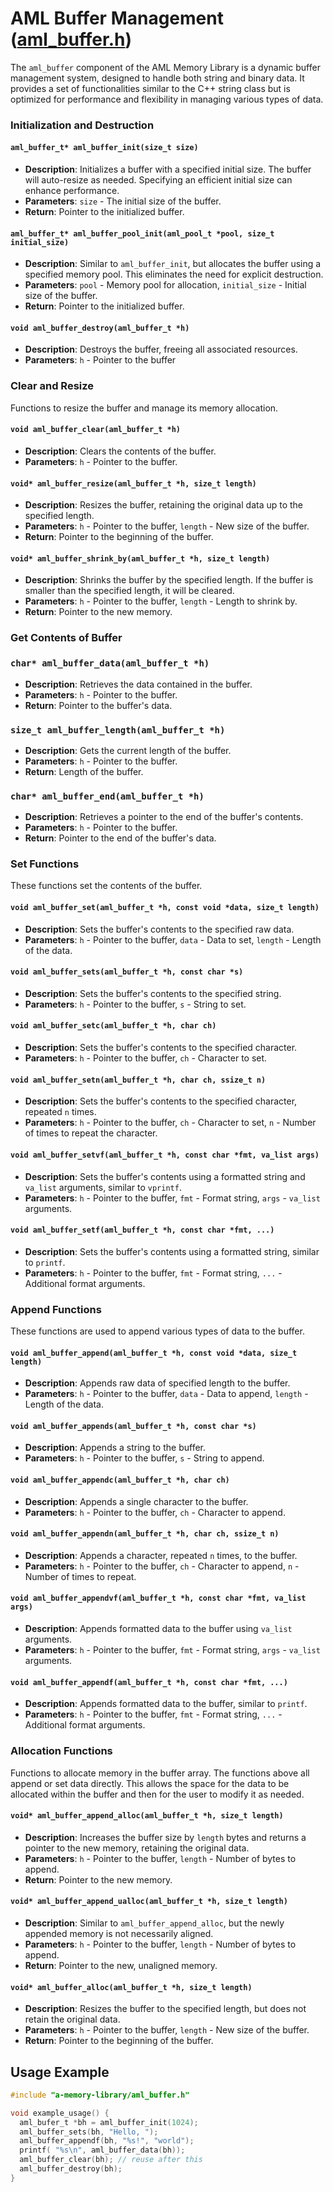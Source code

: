 # AML Buffer Management ([aml_buffer.h](../include/a-memory-library/aml_buffer.h))

The `aml_buffer` component of the AML Memory Library is a dynamic buffer management system, designed to handle both string and binary data. It provides a set of functionalities similar to the C++ string class but is optimized for performance and flexibility in managing various types of data.

### Initialization and Destruction

#### `aml_buffer_t* aml_buffer_init(size_t size)`

- **Description**: Initializes a buffer with a specified initial size. The buffer will auto-resize as needed. Specifying an efficient initial size can enhance performance.
- **Parameters**: `size` - The initial size of the buffer.
- **Return**: Pointer to the initialized buffer.

#### `aml_buffer_t* aml_buffer_pool_init(aml_pool_t *pool, size_t initial_size)`

- **Description**: Similar to `aml_buffer_init`, but allocates the buffer using a specified memory pool. This eliminates the need for explicit destruction.
- **Parameters**: `pool` - Memory pool for allocation, `initial_size` - Initial size of the buffer.
- **Return**: Pointer to the initialized buffer.

#### `void aml_buffer_destroy(aml_buffer_t *h)`

- **Description**: Destroys the buffer, freeing all associated resources.
- **Parameters**: `h` - Pointer to the buffer

### Clear and Resize
Functions to resize the buffer and manage its memory allocation.

####  `void aml_buffer_clear(aml_buffer_t *h)`

- **Description**: Clears the contents of the buffer.
- **Parameters**: `h` - Pointer to the buffer.

#### `void* aml_buffer_resize(aml_buffer_t *h, size_t length)`

- **Description**: Resizes the buffer, retaining the original data up to the specified length.
- **Parameters**: `h` - Pointer to the buffer, `length` - New size of the buffer.
- **Return**: Pointer to the beginning of the buffer.

#### `void* aml_buffer_shrink_by(aml_buffer_t *h, size_t length)`

- **Description**: Shrinks the buffer by the specified length. If the buffer is smaller than the specified length, it will be cleared.
- **Parameters**: `h` - Pointer to the buffer, `length` - Length to shrink by.
- **Return**: Pointer to the new memory.

### Get Contents of Buffer

### `char* aml_buffer_data(aml_buffer_t *h)`

- **Description**: Retrieves the data contained in the buffer.
- **Parameters**: `h` - Pointer to the buffer.
- **Return**: Pointer to the buffer's data.

### `size_t aml_buffer_length(aml_buffer_t *h)`

- **Description**: Gets the current length of the buffer.
- **Parameters**: `h` - Pointer to the buffer.
- **Return**: Length of the buffer.

### `char* aml_buffer_end(aml_buffer_t *h)`

- **Description**: Retrieves a pointer to the end of the buffer's contents.
- **Parameters**: `h` - Pointer to the buffer.
- **Return**: Pointer to the end of the buffer's data.

### Set Functions
These functions set the contents of the buffer.

#### `void aml_buffer_set(aml_buffer_t *h, const void *data, size_t length)`

- **Description**: Sets the buffer's contents to the specified raw data.
- **Parameters**: `h` - Pointer to the buffer, `data` - Data to set, `length` - Length of the data.

#### `void aml_buffer_sets(aml_buffer_t *h, const char *s)`

- **Description**: Sets the buffer's contents to the specified string.
- **Parameters**: `h` - Pointer to the buffer, `s` - String to set.

#### `void aml_buffer_setc(aml_buffer_t *h, char ch)`

- **Description**: Sets the buffer's contents to the specified character.
- **Parameters**: `h` - Pointer to the buffer, `ch` - Character to set.

#### `void aml_buffer_setn(aml_buffer_t *h, char ch, ssize_t n)`

- **Description**: Sets the buffer's contents to the specified character, repeated `n` times.
- **Parameters**: `h` - Pointer to the buffer, `ch` - Character to set, `n` - Number of times to repeat the character.

#### `void aml_buffer_setvf(aml_buffer_t *h, const char *fmt, va_list args)`

- **Description**: Sets the buffer's contents using a formatted string and `va_list` arguments, similar to `vprintf`.
- **Parameters**: `h` - Pointer to the buffer, `fmt` - Format string, `args` - `va_list` arguments.

#### `void aml_buffer_setf(aml_buffer_t *h, const char *fmt, ...)`

- **Description**: Sets the buffer's contents using a formatted string, similar to `printf`.
- **Parameters**: `h` - Pointer to the buffer, `fmt` - Format string, `...` - Additional format arguments.

### Append Functions
These functions are used to append various types of data to the buffer.

#### `void aml_buffer_append(aml_buffer_t *h, const void *data, size_t length)`

- **Description**: Appends raw data of specified length to the buffer.
- **Parameters**: `h` - Pointer to the buffer, `data` - Data to append, `length` - Length of the data.

#### `void aml_buffer_appends(aml_buffer_t *h, const char *s)`

- **Description**: Appends a string to the buffer.
- **Parameters**: `h` - Pointer to the buffer, `s` - String to append.

#### `void aml_buffer_appendc(aml_buffer_t *h, char ch)`

- **Description**: Appends a single character to the buffer.
- **Parameters**: `h` - Pointer to the buffer, `ch` - Character to append.

#### `void aml_buffer_appendn(aml_buffer_t *h, char ch, ssize_t n)`

- **Description**: Appends a character, repeated `n` times, to the buffer.
- **Parameters**: `h` - Pointer to the buffer, `ch` - Character to append, `n` - Number of times to repeat.

#### `void aml_buffer_appendvf(aml_buffer_t *h, const char *fmt, va_list args)`

- **Description**: Appends formatted data to the buffer using `va_list` arguments.
- **Parameters**: `h` - Pointer to the buffer, `fmt` - Format string, `args` - `va_list` arguments.

#### `void aml_buffer_appendf(aml_buffer_t *h, const char *fmt, ...)`

- **Description**: Appends formatted data to the buffer, similar to `printf`.
- **Parameters**: `h` - Pointer to the buffer, `fmt` - Format string, `...` - Additional format arguments.


### Allocation Functions
Functions to allocate memory in the buffer array.  The functions above all append or set data directly.  This allows
the space for the data to be allocated within the buffer and then for the user to modify it as needed.

#### `void* aml_buffer_append_alloc(aml_buffer_t *h, size_t length)`

- **Description**: Increases the buffer size by `length` bytes and returns a pointer to the new memory, retaining the original data.
- **Parameters**: `h` - Pointer to the buffer, `length` - Number of bytes to append.
- **Return**: Pointer to the new memory.

#### `void* aml_buffer_append_ualloc(aml_buffer_t *h, size_t length)`

- **Description**: Similar to `aml_buffer_append_alloc`, but the newly appended memory is not necessarily aligned.
- **Parameters**: `h` - Pointer to the buffer, `length` - Number of bytes to append.
- **Return**: Pointer to the new, unaligned memory.

#### `void* aml_buffer_alloc(aml_buffer_t *h, size_t length)`

- **Description**: Resizes the buffer to the specified length, but does not retain the original data.
- **Parameters**: `h` - Pointer to the buffer, `length` - New size of the buffer.
- **Return**: Pointer to the beginning of the buffer.

## Usage Example

```c
#include "a-memory-library/aml_buffer.h"

void example_usage() {
  aml_bufer_t *bh = aml_buffer_init(1024);
  aml_buffer_sets(bh, "Hello, ");
  aml_buffer_appendf(bh, "%s!", "world");
  printf( "%s\n", aml_buffer_data(bh));
  aml_buffer_clear(bh); // reuse after this
  aml_buffer_destroy(bh); 
}
```
